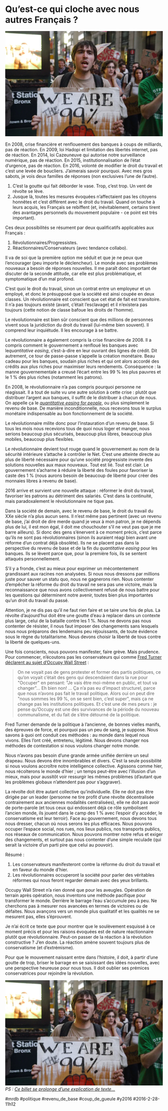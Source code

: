 # Qu’est-ce qui cloche avec nous autres Français ?

![](_i/occupy.webp)

En 2008, crise financière et renflouement des banques à coups de milliards, pas de réaction. En 2009, loi Hadopi et limitation des libertés internet, pas de réaction. En 2014, loi Cazeuneuve qui autorise notre surveillance numérique, pas de réaction. En 2015, institutionnalisation de l’état d’urgence, pas de réaction. En 2016, volonté de modifier le droit du travail et c’est une levée de boucliers. J’aimerais savoir pourquoi. Avec mes gros sabots, je vois deux familles de réponses (non exclusives l’une de l’autre).

1. C’est la goutte qui fait déborder le vase. Trop, c’est trop. Un vent de révolte se lève.
2. Jusque là, toutes les mesures évoquées n’affectaient pas les citoyens honnêtes et c’est différent avec le droit du travail. Quand on touche à leurs acquis, les Français se rebiffent (et, inévitablement, certains tirent des avantages personnels du mouvement populaire - ce point est très important).

Ces deux possibilités se résument par deux qualificatifs applicables aux Français :

1. Révolutionnaires/Progressistes.
2. Réactionnaires/Conservateurs (avec tendance collabo).

Il va de soi que la première option me séduit et que je ne peux que l’encourager (peu importe le déclencheur). Le monde avec ses problèmes nouveaux a besoin de réponses nouvelles. Il me paraît donc important de discuter de la seconde attitude, car elle est plus problématique, et symptomatique d’un mal profond.

C’est quoi le droit du travail, sinon un contrat entre un employeur et un employé, et donc le présupposé que la société est ainsi coupée en deux classes. Un révolutionnaire est conscient que cet état de fait est transitoire. Il n’a pas toujours existé (avant, c’était l’esclavage) et il n’existera pas toujours (cette notion de classe bafoue les droits de l’homme).

Le révolutionnaire est bien sûr conscient que des millions de personnes vivent sous la juridiction du droit du travail (lui-même bien souvent). Il comprend leur inquiétude. Il les encourage à se battre.

Le révolutionnaire a également compris la crise financière de 2008. Il a compris comment le gouvernement a renfloué les banques avec le*quantitative easing*, c’est-à-dire en leur ouvrant des lignes de crédit. Dit autrement, ce tour de passe-passe s’appelle la création monétaire. Beau cadeau pour les banques, soudain plus riches et qui ont alors accordé des crédits aux plus riches pour maximiser leurs rendements. Conséquence : la manne gouvernementale a creusé l’écart entre les 99 % les plus pauvres et le 1 % des plus riches (notamment les patrons).

En 2008, le révolutionnaire n’a pas compris pourquoi personne ne réagissait. Il a tout de suite vu une autre solution à cette crise : plutôt que distribuer l’argent aux banques, il suffit de le distribuer à chacun de nous. On appelle ça le [*quantitative easing for people*](http://www.qe4people.eu/), ou plus simplement le revenu de base. De manière inconditionnelle, nous recevons tous le surplus monétaire indispensable au bon fonctionnement de la société.

Le révolutionnaire milite donc pour l’instauration d’un revenu de base. Si tous les mois nous recevions tous de quoi nous loger et manger, nous serions beaucoup plus sécurisés, beaucoup plus libres, beaucoup plus mobiles, beaucoup plus flexibles.

Le révolutionnaire devient tout rouge quand le gouvernement au nom de la sécurité intérieure s’attache à contrôler le Net. C’est une atteinte directe au plus de liberté nécessaire pour qu’une société progressiste invente des solutions nouvelles aux maux nouveaux. Tout est lié. Tout est clair. Le gouvernement s’acharne à réduire la liberté des foules pour favoriser la caste des 1 % (nous aurons besoin de beaucoup de liberté pour créer des monnaies libres à revenu de base).

2016 arrive et survient une nouvelle attaque : réformer le droit du travail, favoriser les patrons au détriment des salariés. C’est dans la continuité, mais paradoxalement le révolutionnaire ne tique pas.

Dans la société de demain, avec le revenu de base, le droit du travail du XXe siècle n’a plus aucun sens. Il n’est même pas pertinent (avec un revenu de base, j’ai droit de dire merde quand je veux à mon patron, je ne dépends plus de lui, il est mon égal, il doit me chouchouter s’il ne veut pas que je me barre ailleurs). Si donc des gens s’énervent à ce moment précis, c’est parce qu’ils ne sont pas révolutionnaires (sinon ils auraient réagi bien avant une réforme d’un contrat déjà obsolète). Ils ne se placent pas dans la perspective du revenu de base et de la fin du *quantitative easing* pour les banques. Ils se lèvent parce que, pour la première fois, ils se sentent attaqués personnellement.

S’il y a fronde, c’est au mieux pour exprimer un mécontentement grandissant aux racines non analysées. Si nous nous dressons par millions juste pour sauver un statu quo, nous ne gagnerons rien. Nous contenter d’empêcher la réforme du droit du travail ne sera pas une victoire, mais la reconnaissance que nous avons collectivement refusé de nous battre pour les questions qui déterminent notre avenir, toutes bien plus importantes qu’un droit du travail du passé.

Attention, je ne dis pas qu’il ne faut rien faire et se taire une fois de plus. La révolte d’aujourd’hui doit être une goutte d’eau à replacer dans un contexte plus large, celui de la bataille contre les 1 %. Nous ne devons pas nous contenter de résister, il nous faut imposer des changements sans lesquels nous nous préparons des lendemains peu réjouissants, de toute évidence sous le règne du totalitarisme. Nous devons choisir la liberté de tous contre la liberté de quelques-uns.

Une fois conscients, nous pouvons manifester, faire grève. Mais prudence. Pour commencer, n’écoutons pas les conservateurs qui comme [Fred Turner déclarent au sujet d’Occupy Wall Street](http://m.slate.fr/story/95899/fred-turner-technologies) :

> On ne voyait pas de gens protester et former des partis politiques, ce qu’on voyait c’était des gens qui descendaient dans la rue pour "Occuper" en pensant: "Je vais être moi-même en public, et tout va changer"… Eh bien non! … Ça n’a pas eu d’impact structurel, parce que nous n’avons pas fait le travail politique. Alors oui on peut dire "nous sommes les 99 %, on se sent bien, c’est super", mais ça ne change pas les institutions politiques. Et c’est une de mes peurs : je pense qu’Occupy est une des survivances de la période du nouveau communalisme, et du fait de s’être détourné de la politique.

Fred Turner demande de la politique à l’ancienne, de bonnes vielles manifs, des épreuves de force, et pourquoi pas un peu de sang, je suppose. Nous savons à quoi ont conduit ces méthodes : au monde dans lequel nous vivons. Elles l’ont créé, entretenu, légitimé. Nous devons changer nos méthodes de contestation si nous voulons changer notre monde.

Nous n’avons pas besoin d’une grande armée unifiée derrière un seul drapeau. Nous devons être innombrables et divers. C’est la seule possibilité si nous voulons accroître notre intelligence collective. Agissons comme hier, nous récolterons le monde d’hier ; un temps peut-être avec l’illusion d’un mieux, mais pour aussitôt voir ressurgir les mêmes problèmes (d’autant que les problèmes globaux n’attendent pas pour s’aggraver).

La révolte doit être autant collective qu’individuelle. Elle ne doit pas être dirigée par un leader (personne ne tire profit d’une révolte décentralisée contrairement aux anciennes modalités centralisées), elle ne doit pas avoir de porte-parole (et tous ceux qui endossent déjà ce rôle symbolisent l’ancien monde, ils jouent dans le camp des 1 % avec l’espoir d’y accéder, le conservatisme est leur terroir). Face au gouvernement, nous devons tous nous dresser, chacun où nous serons les plus efficaces. Nous pouvons occuper l’espace social, nos rues, nos lieux publics, nos transports publics, nos réseaux de communication. Nous pouvons montrer notre refus et exiger des changements, et surtout pas nous contenter d’une simple reculade (qui serait la victoire d’un parti pire que celui au pouvoir).

Résumé :

1. Les conservateurs manifesteront contre la réforme du droit du travail et en faveur du monde d’hier.
2. Les révolutionnaires occuperont la société pour parler des véritables réformes qui nous feront regarder demain avec des yeux brillants.

Occupy Wall Street n’a rien donné que pour les aveugles. Opération de terrain après opération, nous inventons une méthode pacifique pour transformer le monde. Derrière le barrage l’eau s’accumule peu à peu. Ne cherchons pas à mesurer nos avancées en termes de victoires ou de défaites. Nous avançons vers un monde plus qualitatif et les qualités ne se mesurent pas, elles s’éprouvent.

Je n’ai écrit ce texte que pour montrer que le soulèvement esquissé à ce moment précis et pour les raisons évoquées est de nature réactionnaire plutôt que révolutionnaire. Peut-on passer de la réaction à la révolution constructive ? J’en doute. La réaction amène souvent toujours plus de conservatisme (et d’extrémisme).

Pour que le mouvement naissant entre dans l’histoire, il doit, à partir d’une goutte de trop, briser le barrage en se saisissant des idées nouvelles, avec une perspective heureuse pour nous tous. Il doit oublier ses prémices conservatrices pour rejoindre la révolution.

[![Photo Paul Stein, 2011](_i/occupy.webp)](https://www.flickr.com/photos/kapkap/6189131120/in/photolist-aqUV4f-awpwKv-aqS7yW-auXD9h-aqrGbq-aqUSCN-bDnxN6-asGx7f-aCbcwG-arm5jC-awpbTv-asG9wQ-atJg4g-aymVwZ-aC98ri-awrR6N-au3zeW-aE6gg6-aoJusS-arLGQn-bqsDhs-aA474V-db5eN3-bqYWAD-ayMExC)
*PS : [Ce billet se prolonge d’une explication de texte…](/2016/02/29/%e2%80%8eonvautmieuxqueca%e2%80%ac-explication-de-texte)*

#mrdb #politique #revenu_de_base #coup_de_gueule #y2016 #2016-2-28-11h12
